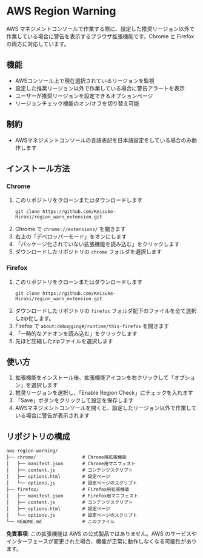 # AWS Region Warning

AWS マネジメントコンソールで作業する際に、設定した推奨リージョン以外で作業している場合に警告を表示するブラウザ拡張機能です。Chrome と Firefox の両方に対応しています。

## 機能

- AWSコンソール上で現在選択されているリージョンを監視
- 設定した推奨リージョン以外で作業している場合に警告アラートを表示
- ユーザーが推奨リージョンを設定できるオプションページ
- リージョンチェック機能のオン/オフを切り替え可能

## 制約

- AWSマネジメントコンソールの言語表記を日本語設定をしている場合のみ動作します

## インストール方法
### Chrome

1. このリポジトリをクローンまたはダウンロードします
   ```
   git clone https://github.com/Keisuke-Hiraki/region_warn_extension.git
   ```
2. Chrome で `chrome://extensions/` を開きます
3. 右上の「デベロッパーモード」をオンにします
4. 「パッケージ化されていない拡張機能を読み込む」をクリックします
5. ダウンロードしたリポジトリの `chrome` フォルダを選択します

### Firefox

1. このリポジトリをクローンまたはダウンロードします
   ```
   git clone https://github.com/Keisuke-Hiraki/region_warn_extension.git
   ```
2. ダウンロードしたリポジトリの `firefox` フォルダ配下のファイルを全て選択しzip化します。
3. Firefox で `about:debugging#/runtime/this-firefox` を開きます
4. 「一時的なアドオンを読み込む」をクリックします
5. 先ほど圧縮したzipファイルを選択します

## 使い方

1. 拡張機能をインストール後、拡張機能アイコンを右クリックして「オプション」を選択します
2. 推奨リージョンを選択し、「Enable Region Check」にチェックを入れます
3. 「Save」ボタンをクリックして設定を保存します
4. AWSマネジメントコンソールを開くと、設定したリージョン以外で作業している場合に警告が表示されます

## リポジトリの構成

```
aws-region-warning/
├── chrome/                 # Chrome用拡張機能
│   ├── manifest.json       # Chrome用マニフェスト
│   ├── content.js          # コンテンツスクリプト
│   ├── options.html        # 設定ページ
│   └── options.js          # 設定ページのスクリプト
├── firefox/                # Firefox用拡張機能
│   ├── manifest.json       # Firefox用マニフェスト
│   ├── content.js          # コンテンツスクリプト
│   ├── options.html        # 設定ページ
│   └── options.js          # 設定ページのスクリプト
└── README.md               # このファイル
```

**免責事項**: この拡張機能は AWS の公式製品ではありません。AWS のサービスやインターフェースが変更された場合、機能が正常に動作しなくなる可能性があります。